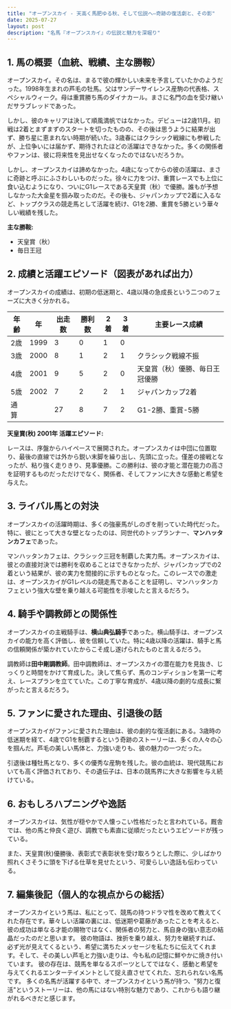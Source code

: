 ```yaml
---
title: "オープンスカイ - 天高く馬肥ゆる秋、そして伝説へ―奇跡の復活劇と、その影"
date: 2025-07-27
layout: post
description: "名馬『オープンスカイ』の伝説と魅力を深堀り"
---
```


## 1. 馬の概要（血統、戦績、主な勝鞍）

オープンスカイ。その名は、まるで彼の輝かしい未来を予言していたかのようだった。1998年生まれの芦毛の牡馬。父はサンデーサイレンス産駒の代表格、スペシャルウィーク。母は重賞勝ち馬のダイナカール。まさに名門の血を受け継いだサラブレッドであった。

しかし、彼のキャリアは決して順風満帆ではなかった。デビューは2歳11月。初戦は2着とまずまずのスタートを切ったものの、その後は思うように結果が出ず、勝ち星に恵まれない時期が続いた。3歳春にはクラシック戦線にも参戦したが、上位争いには届かず、期待されたほどの活躍はできなかった。多くの関係者やファンは、彼に将来性を見出せなくなったのではないだろうか。

しかし、オープンスカイは諦めなかった。4歳になってからの彼の活躍は、まさに奇跡と呼ぶにふさわしいものだった。徐々に力をつけ、重賞レースでも上位に食い込むようになり、ついにG1レースである天皇賞（秋）で優勝。誰もが予想しなかった大金星を掴み取ったのだ。その後も、ジャパンカップで2着に入るなど、トップクラスの競走馬として活躍を続け、G1を2勝、重賞を5勝という華々しい戦績を残した。

**主な勝鞍:**

* 天皇賞（秋）
* 毎日王冠


## 2. 成績と活躍エピソード（図表があれば出力）

オープンスカイの成績は、初期の低迷期と、4歳以降の急成長という二つのフェーズに大きく分かれる。

| 年齢 | 年 | 出走数 | 勝利数 | 2着 | 3着 | 主要レース成績 |
|---|---|---|---|---|---|---|
| 2歳 | 1999 | 3 | 0 | 1 | 0 |  |
| 3歳 | 2000 | 8 | 1 | 2 | 1 |  クラシック戦線不振 |
| 4歳 | 2001 | 9 | 5 | 2 | 0 | 天皇賞（秋）優勝、毎日王冠優勝 |
| 5歳 | 2002 | 7 | 2 | 2 | 1 | ジャパンカップ2着 |
| 通算 |  | 27 | 8 | 7 | 2 | G1-2勝、重賞-5勝 |


**天皇賞(秋) 2001年 活躍エピソード:**

レースは、序盤からハイペースで展開された。オープンスカイは中団に位置取り、最後の直線では外から鋭い末脚を繰り出し、先頭に立った。僅差の接戦となったが、粘り強く走りきり、見事優勝。この勝利は、彼の才能と潜在能力の高さを証明するものだっただけでなく、関係者、そしてファンに大きな感動と希望を与えた。


## 3. ライバル馬との対決

オープンスカイの活躍時期は、多くの強豪馬がしのぎを削っていた時代だった。特に、彼にとって大きな壁となったのは、同世代のトップランナー、**マンハッタンカフェ**であった。

マンハッタンカフェは、クラシック三冠を制覇した実力馬。オープンスカイは、彼との直接対決では勝利を収めることはできなかったが、ジャパンカップでの2着という結果が、彼の実力を間接的に示すものとなった。このレースでの激走は、オープンスカイがG1レベルの競走馬であることを証明し、マンハッタンカフェという強大な壁を乗り越える可能性を示唆したと言えるだろう。


## 4. 騎手や調教師との関係性

オープンスカイの主戦騎手は、**横山典弘騎手**であった。横山騎手は、オープンスカイの能力を高く評価し、彼を信頼していた。特に4歳以降の活躍は、騎手と馬の信頼関係が築かれていたからこそ成し遂げられたものと言えるだろう。

調教師は**田中剛調教師**。田中調教師は、オープンスカイの潜在能力を見抜き、じっくりと時間をかけて育成した。決して焦らず、馬のコンディションを第一に考え、レースプランを立てていた。この丁寧な育成が、4歳以降の劇的な成長に繋がったと言えるだろう。


## 5. ファンに愛された理由、引退後の話

オープンスカイがファンに愛された理由は、彼の劇的な復活劇にある。3歳時の低迷期を経て、4歳でG1を制覇するという奇跡のストーリーは、多くの人々の心を掴んだ。芦毛の美しい馬体と、力強い走りも、彼の魅力の一つだった。

引退後は種牡馬となり、多くの優秀な産駒を残した。彼の血統は、現代競馬においても高く評価されており、その遺伝子は、日本の競馬界に大きな影響を与え続けている。


## 6. おもしろハプニングや逸話

オープンスカイは、気性が穏やかで人懐っこい性格だったと言われている。厩舎では、他の馬と仲良く遊び、調教でも素直に従順だったというエピソードが残っている。

また、天皇賞(秋)優勝後、表彰式で表彰状を受け取ろうとした際に、少しばかり照れくさそうに頭を下げる仕草を見せたという、可愛らしい逸話も伝わっている。


## 7. 編集後記（個人的な視点からの総括）

オープンスカイという馬は、私にとって、競馬の持つドラマ性を改めて教えてくれた存在です。華々しい活躍の裏には、低迷期や葛藤があったことを考えると、彼の成功は単なる才能の賜物ではなく、関係者の努力と、馬自身の強い意志の結晶だったのだと思います。  彼の物語は、挫折を乗り越え、努力を継続すれば、必ず光が見えてくるという、希望に満ちたメッセージを私たちに伝えてくれます。そして、その美しい芦毛と力強い走りは、今も私の記憶に鮮やかに焼き付いています。  彼の存在は、競馬を単なるスポーツとしてではなく、感動と希望を与えてくれるエンターテイメントとして捉え直させてくれた、忘れられない名馬です。  多くの名馬が活躍する中で、オープンスカイという馬が持つ、"努力と復活"というストーリーは、他の馬にはない特別な魅力であり、これからも語り継がれるべきだと感じます。
